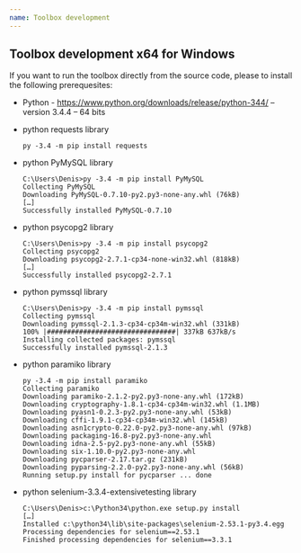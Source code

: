```yaml
---
name: Toolbox development
---
```


## Toolbox development x64 for Windows

If you want to run the toolbox directly from the source code, please to install the following prerequesites:

 - Python - https://www.python.org/downloads/release/python-344/ – version 3.4.4 – 64 bits
 
 - python requests library
 
    ```
    py -3.4 -m pip install requests
    ```

 - python PyMySQL library

    ```
    C:\Users\Denis>py -3.4 -m pip install PyMySQL
    Collecting PyMySQL
    Downloading PyMySQL-0.7.10-py2.py3-none-any.whl (76kB)
    […]
    Successfully installed PyMySQL-0.7.10
    ```
 
 - python psycopg2  library
 
    ```
    C:\Users\Denis>py -3.4 -m pip install psycopg2
    Collecting psycopg2
    Downloading psycopg2-2.7.1-cp34-none-win32.whl (818kB)
    […]
    Successfully installed psycopg2-2.7.1
    ```
    
 - python pymssql  library
 
    ```
    C:\Users\Denis>py -3.4 -m pip install pymssql
    Collecting pymssql
    Downloading pymssql-2.1.3-cp34-cp34m-win32.whl (331kB)
    100% |################################| 337kB 637kB/s
    Installing collected packages: pymssql
    Successfully installed pymssql-2.1.3
    ```
    
 - python paramiko  library

    ```
    py -3.4 -m pip install paramiko
    Collecting paramiko
    Downloading paramiko-2.1.2-py2.py3-none-any.whl (172kB)
    Downloading cryptography-1.8.1-cp34-cp34m-win32.whl (1.1MB)
    Downloading pyasn1-0.2.3-py2.py3-none-any.whl (53kB)
    Downloading cffi-1.9.1-cp34-cp34m-win32.whl (145kB)
    Downloading asn1crypto-0.22.0-py2.py3-none-any.whl (97kB)
    Downloading packaging-16.8-py2.py3-none-any.whl
    Downloading idna-2.5-py2.py3-none-any.whl (55kB)
    Downloading six-1.10.0-py2.py3-none-any.whl
    Downloading pycparser-2.17.tar.gz (231kB)
    Downloading pyparsing-2.2.0-py2.py3-none-any.whl (56kB)
    Running setup.py install for pycparser ... done
    ```
 
 - python selenium-3.3.4-extensivetesting  library

    ```
    C:\Users\Denis>c:\Python34\python.exe setup.py install
    […]
    Installed c:\python34\lib\site-packages\selenium-2.53.1-py3.4.egg
    Processing dependencies for selenium==2.53.1
    Finished processing dependencies for selenium==3.3.1
    ```
